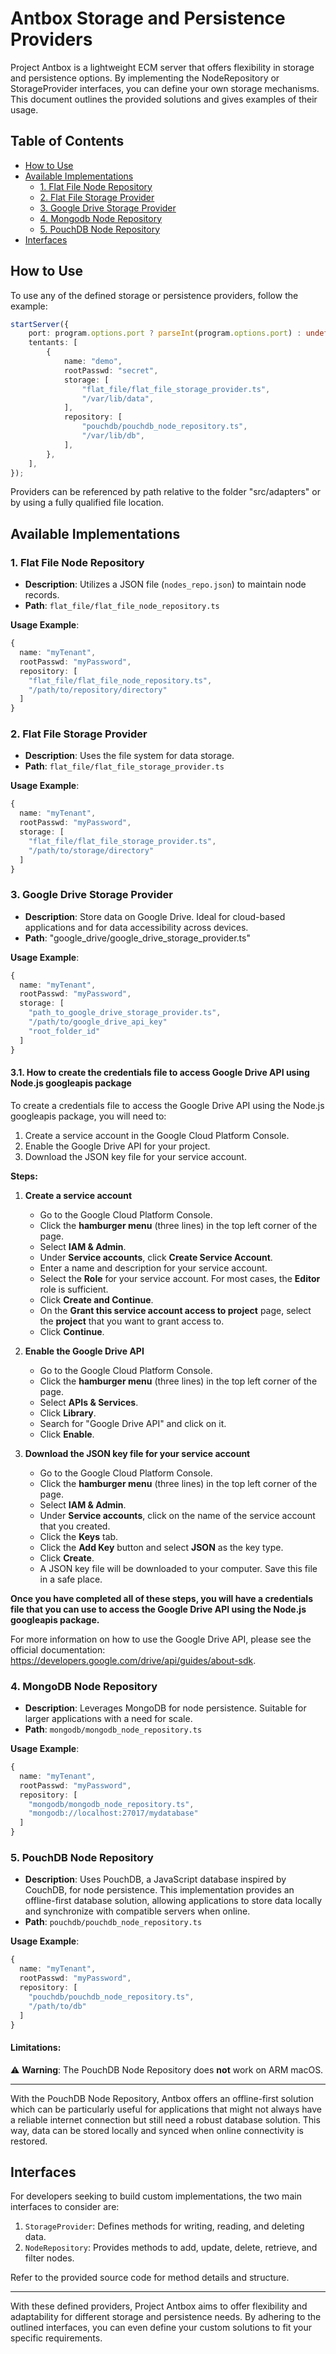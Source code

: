 # Antbox Storage and Persistence Providers

Project Antbox is a lightweight ECM server that offers flexibility in storage and persistence options. By implementing the NodeRepository or StorageProvider interfaces, you can define your own storage mechanisms. This document outlines the provided solutions and gives examples of their usage.

## Table of Contents

- [How to Use](#how-to-use)
- [Available Implementations](#available-implementations)
  - [1. Flat File Node Repository](#1-flat-file-node-repository)
  - [2. Flat File Storage Provider](#2-flat-file-storage-provider)
  - [3. Google Drive Storage Provider](#3-google-drive-storage-provider)
  - [4. Mongodb Node Repository](#4-mongodb-node-repository)
  - [5. PouchDB Node Repository](#5-pouchdb-node-repository)
- [Interfaces](#interfaces)

## How to Use

To use any of the defined storage or persistence providers, follow the example:

```typescript
startServer({
	port: program.options.port ? parseInt(program.options.port) : undefined,
	tentants: [
		{
			name: "demo",
			rootPasswd: "secret",
			storage: [
				"flat_file/flat_file_storage_provider.ts",
				"/var/lib/data",
			],
			repository: [
				"pouchdb/pouchdb_node_repository.ts",
				"/var/lib/db",
			],
		},
	],
});
```

Providers can be referenced by path relative to the folder "src/adapters" or by using a fully qualified file location.

## Available Implementations

### 1. Flat File Node Repository

- **Description**: Utilizes a JSON file (`nodes_repo.json`) to maintain node records.
- **Path**: `flat_file/flat_file_node_repository.ts`

**Usage Example**:

```typescript
{
  name: "myTenant",
  rootPasswd: "myPassword",
  repository: [
    "flat_file/flat_file_node_repository.ts",
    "/path/to/repository/directory"
  ]
}
```

### 2. Flat File Storage Provider

- **Description**: Uses the file system for data storage.
- **Path**: `flat_file/flat_file_storage_provider.ts`

**Usage Example**:

```typescript
{
  name: "myTenant",
  rootPasswd: "myPassword",
  storage: [
    "flat_file/flat_file_storage_provider.ts",
    "/path/to/storage/directory"
  ]
}
```

### 3. Google Drive Storage Provider

- **Description**: Store data on Google Drive. Ideal for cloud-based applications and for data accessibility across devices.
- **Path**: "google_drive/google_drive_storage_provider.ts"

**Usage Example**:

```typescript
{
  name: "myTenant",
  rootPasswd: "myPassword",
  storage: [
    "path_to_google_drive_storage_provider.ts",
    "/path/to/google_drive_api_key"
    "root_folder_id"
  ]
}
```

#### 3.1. How to create the credentials file to access Google Drive API using Node.js googleapis package

To create a credentials file to access the Google Drive API using the Node.js googleapis package, you will need to:

1. Create a service account in the Google Cloud Platform Console.
2. Enable the Google Drive API for your project.
3. Download the JSON key file for your service account.

**Steps:**

1. **Create a service account**
   - Go to the Google Cloud Platform Console.
   - Click the **hamburger menu** (three lines) in the top left corner of the page.
   - Select **IAM & Admin**.
   - Under **Service accounts**, click **Create Service Account**.
   - Enter a name and description for your service account.
   - Select the **Role** for your service account. For most cases, the **Editor** role is sufficient.
   - Click **Create and Continue**.
   - On the **Grant this service account access to project** page, select the **project** that you want to grant access to.
   - Click **Continue**.

2. **Enable the Google Drive API**
   - Go to the Google Cloud Platform Console.
   - Click the **hamburger menu** (three lines) in the top left corner of the page.
   - Select **APIs & Services**.
   - Click **Library**.
   - Search for "Google Drive API" and click on it.
   - Click **Enable**.

3. **Download the JSON key file for your service account**
   - Go to the Google Cloud Platform Console.
   - Click the **hamburger menu** (three lines) in the top left corner of the page.
   - Select **IAM & Admin**.
   - Under **Service accounts**, click on the name of the service account that you created.
   - Click the **Keys** tab.
   - Click the **Add Key** button and select **JSON** as the key type.
   - Click **Create**.
   - A JSON key file will be downloaded to your computer. Save this file in a safe place.

**Once you have completed all of these steps, you will have a credentials file that you can use to access the Google Drive API using the Node.js googleapis package.**

For more information on how to use the Google Drive API, please see the official documentation: https://developers.google.com/drive/api/guides/about-sdk.

### 4. MongoDB Node Repository

- **Description**: Leverages MongoDB for node persistence. Suitable for larger applications with a need for scale.
- **Path**: `mongodb/mongodb_node_repository.ts`

**Usage Example**:

```typescript
{
  name: "myTenant",
  rootPasswd: "myPassword",
  repository: [
    "mongodb/mongodb_node_repository.ts",
    "mongodb://localhost:27017/mydatabase"
  ]
}
```

### 5. PouchDB Node Repository

- **Description**: Uses PouchDB, a JavaScript database inspired by CouchDB, for node persistence. This implementation provides an offline-first database solution, allowing applications to store data locally and synchronize with compatible servers when online.
- **Path**: `pouchdb/pouchdb_node_repository.ts`

**Usage Example**:

```typescript
{
  name: "myTenant",
  rootPasswd: "myPassword",
  repository: [
    "pouchdb/pouchdb_node_repository.ts",
    "/path/to/db"
  ]
}
```

#### Limitations:

⚠️ **Warning**: The PouchDB Node Repository does **not** work on ARM macOS.

---

With the PouchDB Node Repository, Antbox offers an offline-first solution which can be particularly useful for applications that might not always have a reliable internet connection but still need a robust database solution. This way, data can be stored locally and synced when online connectivity is restored.

## Interfaces

For developers seeking to build custom implementations, the two main interfaces to consider are:

1. `StorageProvider`: Defines methods for writing, reading, and deleting data.
2. `NodeRepository`: Provides methods to add, update, delete, retrieve, and filter nodes.

Refer to the provided source code for method details and structure.

---

With these defined providers, Project Antbox aims to offer flexibility and adaptability for different storage and persistence needs. By adhering to the outlined interfaces, you can even define your custom solutions to fit your specific requirements.
